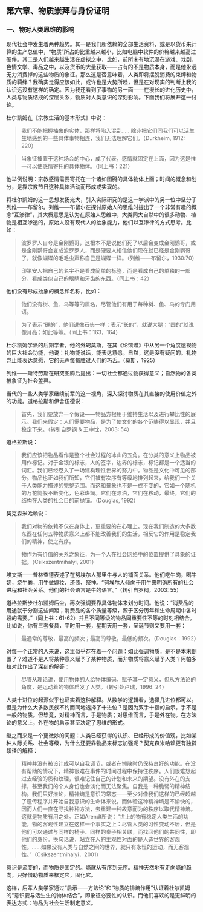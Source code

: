 ## 第六章、物质崇拜与身份证明

### 一、物对人类思维的影响

现代社会中发生着两种趋势。其一是我们所依赖的全部生活资料，或是以货币来计算的生产总值中，“物质”所占的比重越来越小，比如电脑中软件的价格越来越高过硬件。其二是人们越来越生活在虚拟之中，比如，前所未有地沉溺在游戏、戏剧、色情文学、毒品之中，以及货币的大量获取——占有的不是物质本身，而是他永远无力消费掉的这些物质的象征。那么这是否意味着，人类即将摆脱消费的束缚和物质的羁绊？我确实觉得应该如此，或许也是大势所趋，但是在对现实的判断上我的认识远没有这样的确定。因为我还看到了事物的另一面——在漫长的进化历史中，人类与物质结成的深层关系，物质对人类意识的深刻影响。下面我们将展开这一讨论。

杜尔凯姆在《宗教生活的基本形式》中说：

> 我们不能把握抽象的实体，那样将陷入混乱……除非把它们同我们可以活生生地感到的一些具体事物相连，我们无法理解它们。（Durkheim, 1912: 220）

> 当象征被置于这种场合的中心，成了代表，感情就固定在上面，因为这是惟一可以使感情寄托的具体物体。（同上书：221）

他举例说明：宗教感情需要寄托在一个诸如图腾的具体物体上面；时间的概念和划分，是靠宗教节日这种具体活动而形成或实现的。

将杜尔凯姆的这一思想发扬光大，引入实际研究的是这一学派中的另一位中坚分子列维——布留尔。列维——布留尔在探讨原始人的思维时提出了一个非常有趣的概念“互渗律”，其大概意思是认为在原始人思维中，大类同大自然中的很多动物、植物是相互渗透的，原始人没有现代人的抽象能力，他们以互渗律的方式思考。比如：

> 波罗罗人自夸是金刚鹦哥，这根本不是说他们死了以后会变成金刚鹦哥，或是金刚鹦哥会变成波罗罗人，而是硬要人相信他们现在就已经是金刚鹦哥了，就像蝴蝶的毛毛虫声称自己是蝴蝶一样。（列维——布留尔，1930:70）

> 印第安人把自己的名字不是看成简单的标签，而是看成自己的单独的一部分，看成类似自己的眼睛和牙齿的东西。（同上书：42）

他们没有形成抽象的概念和名称，比如：

> 他们没有树、鱼、鸟等等的属名，尽管他们有用于每种树、鱼、鸟的专门用语。

> 为了表示“硬的”，他们说像石头一样；表示“长的”，就说大腿；“圆的”就说像月亮；如此等等。（同上书：163，164）

杜尔凯姆学派的后期学者，他的外甥莫斯，在其《论馈赠》中从另一个角度透视物的巨大社会功能，他说：礼物能说话，能表达意愿。自然，这是没有疑问的。礼物岂止能表达意愿，它的无声每每胜过人们的巧舌。（莫斯，1925）

列维——斯特劳斯在研究图腾后提出：一切社会都通过物获得意义；自然物的各类被象征为社会差异。

当代的一些人类学家继续前辈的这一视角，深入探讨物质在其直接的使用价值之外的功能。道格拉斯和伊舍伍德说：

> 首先，我们要放弃一个假设——物品方根用于维持生活以及进行攀比性的展示。我们来假定：人们需要物品，是为了使文化的各个范畴得以显现，并且稳定下来。（转引自罗钢 & 王中忱，2003: 54）

道格拉斯说：

> 我们应该把物品看作是整个社会过程的冰山的五角。在分类的意义上物品被用作标记。对于金银的标志，人的签字，边界的标志，标记都是一个适当的词汇。我们已经卷入了一场建构理性世界的努力中。物品是文化中可见的部分。物品也正如我们所知，它们被有次序有等级地排列起来，给我们一个关于人类能力描述的完整范围。而这和景象也不是一成不变的，它如一个随机的万花筒般不断变化，色彩斑斓。它们在漂泊，它们在移动，最终，它们的结构在人类的社会目的前抛锚。（Douglas, 1992）

契克森米哈赖说：

> 我们对物的依赖不仅在身体上，更重要的在心理上。现在我们制造的大多数东西在任何五种物质意义上都不能改善我们的生活，相反它的作用是稳定我们的精神，使之有序。

> 物作为有价值的关系之象征，为一个人在社会网络中的位置提供了具象的证据。（Csikszentmihalyi, 2001）

埃文斯——普林查德表述了在努埃尔人那里牛与人的铺面关系。他们吃牛肉，喝牛奶，烧牛粪，用牛做嫁妆、还债、祭神。“努埃尔人倾向于用牛来明确所有的社会进程和社会关系。他们的社会语言是牛的语言。”（转引自罗钢，2003: 55）

道格拉斯步杜尔凯姆后尘，再次强调要靠具体物体来划分时间。他说：“消费品的用途就于分割这些间距；消费品的各个质量等级，源于区分历年和生命周期中各时段的需要。”（同上书：61-62）并且不同等级的物品同重要性不等的时刻相结合。比如说，你有三套餐具，平时用一套，星期天用一套，圣诞节则又要用一套：

> 最通常的尊敬，最高的频次；最高的尊敬，最低的频次。（Douglas：1992）

对每一个正常的人来说，这里似乎存在着一个问题：如此强调物质，是不是本末倒置了？难道不是人将某种意义赋予了某种物质，而非物质将意义赋予人类？阿帕多拉对此作出了深刻的解答：

> 尽管从理论讲，使用物体的人给物体编码，赋予其一定意义，但从方法论的角度，是运动着的物体启发了人类。（转引处卢瑞，1996: 24）

人类十进位的起源似乎也证实着这种解释。从数学的逻辑看，选择几进位都可以。但是为什么大多数民族不约而同地选择了十进位？是因为双手十指的启示。手不是一般的物质。但毕竟，对精神而言，手是物质；对思维而言，手是外在物。在方法论的意义上，外在物的启示甚至决定了思维的形式。

继之而来是一个更微妙的问题：人类已经获得的认识、已经形成的价值观，比如某种人际关系、社会等级，为什么还要靠物品来标志加强呢？契克森米哈赖更有独辟蹊径的解释：

> 精神并没有被设计成可以自我调节，或者在懒散时仍保持良好的功能。在没有帮助的情况下，精神很难在事件的时间过程中保持住秩序。人们很难想起过去经验的质和纹理，很难记住自己的计划和未来的期望。没有外在的支撑，甚至我们的个人身份也会淡化而无法聚焦。自我是一种脆弱的精神结构。我们只好推论，精神熵是意识的常态——至少对像我们这样的已经超越了遗传程序并开始自我意识的生命体来说。而体验这种精神熵是不愉快的，因而人们一直在寻找种种方法，去重建一种故意而为的秩序以取代精神熵。这就是物质有用之处。正如Arendt所说：“世上的物有稳定人类生活的功能，物的客观性建立在这样一个事实之上：尽管人类的习性变动不居，但是他们可以通过与同样的椅子、同样的桌子相关联，而找回他们的共同性，即他们的身份。换句话说，站立在人的主观性对面的是人造世界的客观性。……如果没有人类与自然之间的世界，就只有永恒的运动，而无客观性。”（Csikszentmihalyi，2001）

意识是流变的，而物质是固定的。熵就从有序到无序。精神天然地有走向熵的趋向，只好借助物质来框定它，固化它。

这样，后辈人类学家通过“启示——方法论”和“物质的排熵作用”认证着杜尔凯姆的“意识要与活生生的物体结合”，即象征必要性的认识。而他们喜欢的是更鲜明的表达方式：物品为社会生活制定意义。
